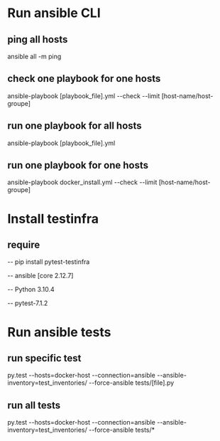 # Run ansible CLI

## ping all hosts
ansible all -m ping

## check one playbook for one hosts
ansible-playbook [playbook_file].yml --check --limit [host-name/host-groupe]

## run one playbook for all hosts
ansible-playbook [playbook_file].yml

## run one playbook for one hosts
ansible-playbook docker_install.yml --check --limit [host-name/host-groupe]  

# Install testinfra
## require
-- pip install pytest-testinfra

-- ansible [core 2.12.7]

-- Python 3.10.4

-- pytest-7.1.2

# Run ansible tests
## run specific test
py.test --hosts=docker-host --connection=ansible --ansible-inventory=test_inventories/ --force-ansible tests/[file].py
## run all tests
py.test --hosts=docker-host --connection=ansible --ansible-inventory=test_inventories/ --force-ansible tests/*